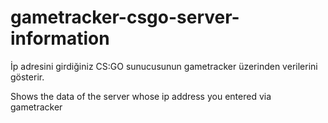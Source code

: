 # gametracker-csgo-server-information

İp adresini girdiğiniz CS:GO sunucusunun gametracker üzerinden verilerini gösterir.

Shows the data of the server whose ip address you entered via gametracker
